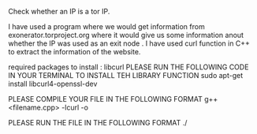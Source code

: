 Check whether an IP is a tor IP.

I have used a program where we would get information from exonerator.torproject.org where it would give us some information anout whether the IP was used as an exit node . 
I have used curl function in C++ to extract the information of the website.

 required packages to install : libcurl
PLEASE RUN THE FOLLOWING CODE IN YOUR TERMINAL TO INSTALL TEH LIBRARY FUNCTION 
	sudo apt-get install libcurl4-openssl-dev
 
PLEASE COMPILE YOUR FILE IN THE FOLLOWING FORMAT
 	g++ <filename.cpp> -lcurl -o <outputfile>

PLEASE RUN THE FILE IN THE FOLLOWING FORMAT
 ./<output file> <ip to be checked>
